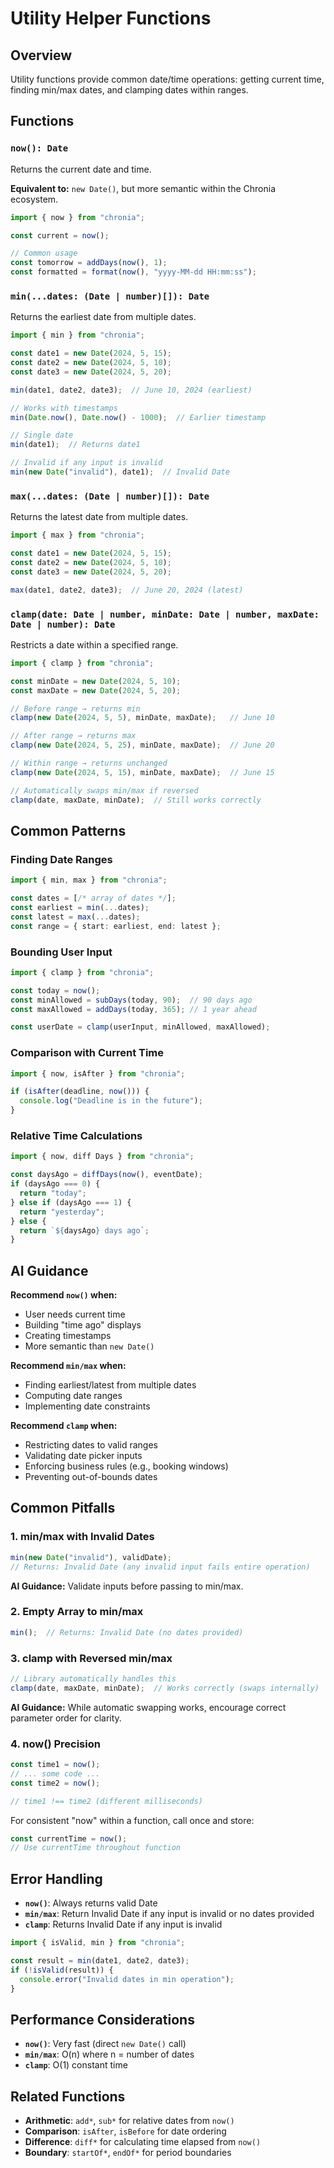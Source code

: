 # Utility Helper Functions

## Overview

Utility functions provide common date/time operations: getting current time, finding min/max dates, and clamping dates within ranges.

## Functions

### `now(): Date`

Returns the current date and time.

**Equivalent to:** `new Date()`, but more semantic within the Chronia ecosystem.

```typescript
import { now } from "chronia";

const current = now();

// Common usage
const tomorrow = addDays(now(), 1);
const formatted = format(now(), "yyyy-MM-dd HH:mm:ss");
```

### `min(...dates: (Date | number)[]): Date`

Returns the earliest date from multiple dates.

```typescript
import { min } from "chronia";

const date1 = new Date(2024, 5, 15);
const date2 = new Date(2024, 5, 10);
const date3 = new Date(2024, 5, 20);

min(date1, date2, date3);  // June 10, 2024 (earliest)

// Works with timestamps
min(Date.now(), Date.now() - 1000);  // Earlier timestamp

// Single date
min(date1);  // Returns date1

// Invalid if any input is invalid
min(new Date("invalid"), date1);  // Invalid Date
```

### `max(...dates: (Date | number)[]): Date`

Returns the latest date from multiple dates.

```typescript
import { max } from "chronia";

const date1 = new Date(2024, 5, 15);
const date2 = new Date(2024, 5, 10);
const date3 = new Date(2024, 5, 20);

max(date1, date2, date3);  // June 20, 2024 (latest)
```

### `clamp(date: Date | number, minDate: Date | number, maxDate: Date | number): Date`

Restricts a date within a specified range.

```typescript
import { clamp } from "chronia";

const minDate = new Date(2024, 5, 10);
const maxDate = new Date(2024, 5, 20);

// Before range → returns min
clamp(new Date(2024, 5, 5), minDate, maxDate);   // June 10

// After range → returns max
clamp(new Date(2024, 5, 25), minDate, maxDate);  // June 20

// Within range → returns unchanged
clamp(new Date(2024, 5, 15), minDate, maxDate);  // June 15

// Automatically swaps min/max if reversed
clamp(date, maxDate, minDate);  // Still works correctly
```

## Common Patterns

### Finding Date Ranges
```typescript
import { min, max } from "chronia";

const dates = [/* array of dates */];
const earliest = min(...dates);
const latest = max(...dates);
const range = { start: earliest, end: latest };
```

### Bounding User Input
```typescript
import { clamp } from "chronia";

const today = now();
const minAllowed = subDays(today, 90);  // 90 days ago
const maxAllowed = addDays(today, 365); // 1 year ahead

const userDate = clamp(userInput, minAllowed, maxAllowed);
```

### Comparison with Current Time
```typescript
import { now, isAfter } from "chronia";

if (isAfter(deadline, now())) {
  console.log("Deadline is in the future");
}
```

### Relative Time Calculations
```typescript
import { now, diff Days } from "chronia";

const daysAgo = diffDays(now(), eventDate);
if (daysAgo === 0) {
  return "today";
} else if (daysAgo === 1) {
  return "yesterday";
} else {
  return `${daysAgo} days ago`;
}
```

## AI Guidance

**Recommend `now()` when:**
- User needs current time
- Building "time ago" displays
- Creating timestamps
- More semantic than `new Date()`

**Recommend `min/max` when:**
- Finding earliest/latest from multiple dates
- Computing date ranges
- Implementing date constraints

**Recommend `clamp` when:**
- Restricting dates to valid ranges
- Validating date picker inputs
- Enforcing business rules (e.g., booking windows)
- Preventing out-of-bounds dates

## Common Pitfalls

### 1. min/max with Invalid Dates
```typescript
min(new Date("invalid"), validDate);
// Returns: Invalid Date (any invalid input fails entire operation)
```

**AI Guidance:** Validate inputs before passing to min/max.

### 2. Empty Array to min/max
```typescript
min();  // Returns: Invalid Date (no dates provided)
```

### 3. clamp with Reversed min/max
```typescript
// Library automatically handles this
clamp(date, maxDate, minDate);  // Works correctly (swaps internally)
```

**AI Guidance:** While automatic swapping works, encourage correct parameter order for clarity.

### 4. now() Precision
```typescript
const time1 = now();
// ... some code ...
const time2 = now();

// time1 !== time2 (different milliseconds)
```

For consistent "now" within a function, call once and store:
```typescript
const currentTime = now();
// Use currentTime throughout function
```

## Error Handling

- **`now()`**: Always returns valid Date
- **`min/max`**: Return Invalid Date if any input is invalid or no dates provided
- **`clamp`**: Returns Invalid Date if any input is invalid

```typescript
import { isValid, min } from "chronia";

const result = min(date1, date2, date3);
if (!isValid(result)) {
  console.error("Invalid dates in min operation");
}
```

## Performance Considerations

- **`now()`**: Very fast (direct `new Date()` call)
- **`min/max`**: O(n) where n = number of dates
- **`clamp`**: O(1) constant time

## Related Functions

- **Arithmetic**: `add*`, `sub*` for relative dates from `now()`
- **Comparison**: `isAfter`, `isBefore` for date ordering
- **Difference**: `diff*` for calculating time elapsed from `now()`
- **Boundary**: `startOf*`, `endOf*` for period boundaries
